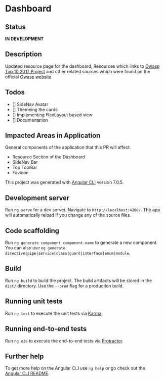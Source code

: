 # Dashboard

## Status
**IN DEVELOPMENT**

## Description
Updated resource page for the dashboard, Resources which links to [Owasp Top 10 2017 Project](https://www.owasp.org/index.php/Category:OWASP_Top_Ten_2017_Project) and  other related sources which were found on the official [Owasp website](owasp.org)


## Todos
- []   SideNav Avatar 
- []   Themeing the cards
- []   Implementing FlexLayout based view
- []   Documentation





## Impacted Areas in Application
General components of the application that this PR will affect:

* Resource Section of the Dashboard
* SideNav Bar
* Top ToolBar
* Favicon




This project was generated with [Angular CLI](https://github.com/angular/angular-cli) version 7.0.5.

## Development server

Run `ng serve` for a dev server. Navigate to `http://localhost:4200/`. The app will automatically reload if you change any of the source files.

## Code scaffolding

Run `ng generate component component-name` to generate a new component. You can also use `ng generate directive|pipe|service|class|guard|interface|enum|module`.

## Build

Run `ng build` to build the project. The build artifacts will be stored in the `dist/` directory. Use the `--prod` flag for a production build.

## Running unit tests

Run `ng test` to execute the unit tests via [Karma](https://karma-runner.github.io).

## Running end-to-end tests

Run `ng e2e` to execute the end-to-end tests via [Protractor](http://www.protractortest.org/).

## Further help

To get more help on the Angular CLI use `ng help` or go check out the [Angular CLI README](https://github.com/angular/angular-cli/blob/master/README.md).
